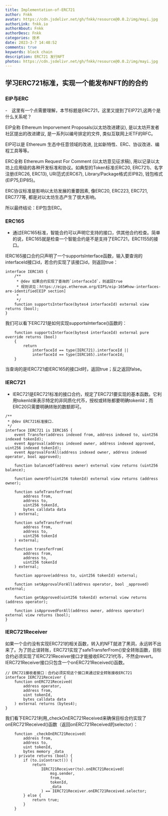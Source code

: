```yaml
---
title: Implementation-of-ERC721
author: Fnkk
avatar: https://cdn.jsdelivr.net/gh/fnkk/resource@0.0.2/img/mayi.jpg
authorLink: fnkk.io
authorAbout: Fnkk
authorDesc: Fnkk
categories: 技术
date: 2023-3-7 14:48:52
comments: true
keywords: block chain
description: ERC721 发行NFT
photos: https://cdn.jsdelivr.net/gh/fnkk/resource@0.0.2/img/mayi.jpg
---
```

## 学习ERC721标准，实现一个能发布NFT的的合约
### EIP与ERC
-　这里有一个点需要理解，本节标题是ERC721，这里又提到了EIP721,这两个是什么关系呢？

EIP全称 Ethereum Imporvement Proposals(以太坊改进建议), 是以太坊开发者社区提出的改进建议, 是一系列以编号排定的文件, 类似互联网上IETF的RFC。

EIP可以是 Ethereum 生态中任意领域的改进, 比如新特性、ERC、协议改进、编程工具等等。

ERC全称 Ethereum Request For Comment (以太坊意见征求稿), 用以记录以太坊上应用级的各种开发标准和协议。如典型的Token标准(ERC20, ERC721)、名字注册(ERC26, ERC13), URI范式(ERC67), Library/Package格式(EIP82), 钱包格式(EIP75,EIP85)。

ERC协议标准是影响以太坊发展的重要因素, 像ERC20, ERC223, ERC721, ERC777等, 都是对以太坊生态产生了很大影响。

所以最终结论：EIP包含ERC。
### ERC165  
- 通过ERC165标准，智能合约可以声明它支持的接口，供其他合约检查。简单的说，ERC165就是检查一个智能合约是不是支持了ERC721，ERC1155的接口。

IERC165接口合约只声明了一个supportsInterface函数，输入要查询的interfaceId接口id，若合约实现了该接口id，则返回true：
```
interface IERC165 {
    /**
     * @dev 如果合约实现了查询的`interfaceId`，则返回true
     * 规则详见：https://eips.ethereum.org/EIPS/eip-165#how-interfaces-are-identified[EIP section]
     *
     */
    function supportsInterface(bytes4 interfaceId) external view returns (bool);
}
```
我们可以看下ERC721是如何实现supportsInterface()函数的：
```
    function supportsInterface(bytes4 interfaceId) external pure override returns (bool)
    {
        return
            interfaceId == type(IERC721).interfaceId ||
            interfaceId == type(IERC165).interfaceId;
    }
```
当查询的是IERC721或IERC165的接口id时，返回true；反之返回false。
### IERC721
- IERC721是ERC721标准的接口合约，规定了ERC721要实现的基本函数。它利用tokenId来表示特定的非同质化代币，授权或转账都要明确tokenId；而ERC20只需要明确转账的数额即可。
```
/**
 * @dev ERC721标准接口.
 */
interface IERC721 is IERC165 {
    event Transfer(address indexed from, address indexed to, uint256 indexed tokenId);
    event Approval(address indexed owner, address indexed approved, uint256 indexed tokenId);
    event ApprovalForAll(address indexed owner, address indexed operator, bool approved);

    function balanceOf(address owner) external view returns (uint256 balance);

    function ownerOf(uint256 tokenId) external view returns (address owner);

    function safeTransferFrom(
        address from,
        address to,
        uint256 tokenId,
        bytes calldata data
    ) external;

    function safeTransferFrom(
        address from,
        address to,
        uint256 tokenId
    ) external;

    function transferFrom(
        address from,
        address to,
        uint256 tokenId
    ) external;

    function approve(address to, uint256 tokenId) external;

    function setApprovalForAll(address operator, bool _approved) external;

    function getApproved(uint256 tokenId) external view returns (address operator);

    function isApprovedForAll(address owner, address operator) external view returns (bool);
}
```
### IERC721Receiver
如果一个合约没有实现ERC721的相关函数，转入的NFT就进了黑洞，永远转不出来了。为了防止误转账，ERC721实现了safeTransferFrom()安全转账函数，目标合约必须实现了IERC721Receiver接口才能接收ERC721代币，不然会revert。IERC721Receiver接口只包含一个onERC721Received()函数。
```
// ERC721接收者接口：合约必须实现这个接口来通过安全转账接收ERC721
interface IERC721Receiver {
    function onERC721Received(
        address operator,
        address from,
        uint tokenId,
        bytes calldata data
    ) external returns (bytes4);
}
```
我们看下ERC721利用_checkOnERC721Received来确保目标合约实现了onERC721Received()函数（返回onERC721Received的selector）：
```
    function _checkOnERC721Received(
        address from,
        address to,
        uint tokenId,
        bytes memory _data
    ) private returns (bool) {
        if (to.isContract()) {
            return
                IERC721Receiver(to).onERC721Received(
                    msg.sender,
                    from,
                    tokenId,
                    _data
                ) == IERC721Receiver.onERC721Received.selector;
        } else {
            return true;
        }
    }
```